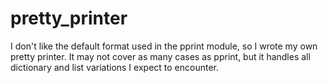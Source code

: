 # pretty_printer
I don't like the default format used in the pprint module, so I wrote my own pretty printer.
It may not cover as many cases as pprint, but it handles all dictionary and list variations I expect to encounter.
